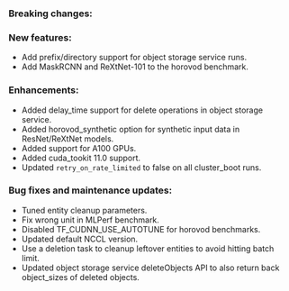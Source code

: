 ### Breaking changes:

### New features:

-   Add prefix/directory support for object storage service runs.
-   Add MaskRCNN and ReXtNet-101 to the horovod benchmark.

### Enhancements:

-   Added delay_time support for delete operations in object storage service.
-   Added horovod_synthetic option for synthetic input data in ResNet/ReXtNet models.
-   Added support for A100 GPUs.
-   Added cuda_tookit 11.0 support.
-   Updated `retry_on_rate_limited` to false on all cluster_boot runs.

### Bug fixes and maintenance updates:

-   Tuned entity cleanup parameters.
-   Fix wrong unit in MLPerf benchmark.
-   Disabled TF_CUDNN_USE_AUTOTUNE for horovod benchmarks.
-   Updated default NCCL version.
-   Use a deletion task to cleanup leftover entities to avoid hitting batch
    limit.
-   Updated object storage service deleteObjects API to also return back
      object_sizes of deleted objects.
